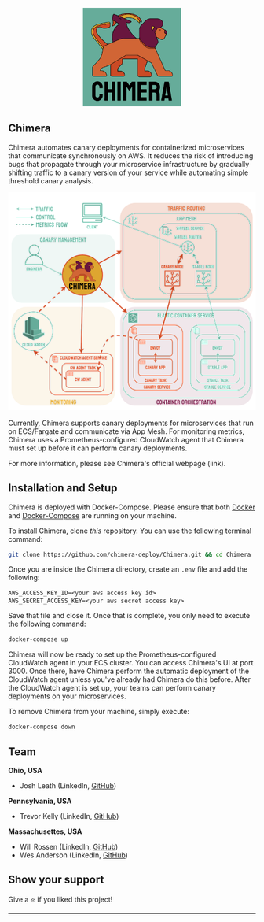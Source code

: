 <p align="center">
    <img src="./assets/Chimera_logo_on_dark.png" alt="chimera logo" width="200" height="200">
</p>

## Chimera

Chimera automates canary deployments for containerized microservices that communicate synchronously on AWS.
It reduces the risk of introducing bugs that propagate through your microservice infrastructure by gradually shifting traffic to a canary version of your service while automating simple threshold canary analysis.

<p align="center">
    <img src="./assets/chimera_diagram.png" alt="chimera diagram">
</p>

Currently, Chimera supports canary deployments for microservices that run on ECS/Fargate and communicate via App Mesh.
For monitoring metrics, Chimera uses a Prometheus-configured CloudWatch agent that Chimera must set up before it can perform canary deployments.

For more information, please see Chimera's official webpage (link).

## Installation and Setup

Chimera is deployed with Docker-Compose. Please ensure that both [Docker](https://docs.docker.com/install/) and [Docker-Compose](https://docs.docker.com/compose/install/) are running on your machine.

To install Chimera, clone *this* repository. You can use the following terminal command:

```bash
git clone https://github.com/chimera-deploy/Chimera.git && cd Chimera
```

Once you are inside the Chimera directory, create an `.env` file and add the following:

```
AWS_ACCESS_KEY_ID=<your aws access key id>
AWS_SECRET_ACCESS_KEY=<your aws secret access key>
```

Save that file and close it. Once that is complete, you only need to execute the following command:

```bash
docker-compose up
```

Chimera will now be ready to set up the Prometheus-configured CloudWatch agent in your ECS cluster. You can access Chimera's UI at port 3000. Once there, have Chimera perform the automatic deployment of the CloudWatch agent unless you've already had Chimera do this before. After the CloudWatch agent is set up, your teams can perform canary deployments on your microservices.

To remove Chimera from your machine, simply execute:

```bash
docker-compose down
```

## Team

**Ohio, USA**
- Josh Leath (LinkedIn, [GitHub](https://github.com/jleath))

**Pennsylvania, USA**
- Trevor Kelly (LinkedIn, [GitHub](https://github.com/TrevorDKelly))

**Massachusettes, USA**
- Will Rossen (LinkedIn, [GitHub](https://github.com/wor101))
- Wes Anderson (LinkedIn, [GitHub](https://github.com/w-h-a))

## Show your support

Give a ⭐️ if you liked this project!

***